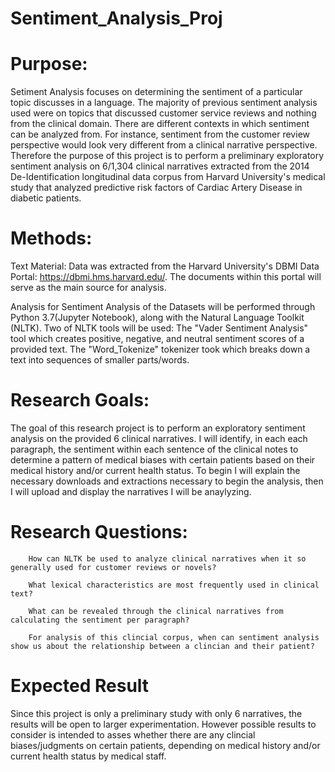 # Sentiment_Analysis_Proj

# Purpose: 

Setiment Analysis focuses on determining the sentiment of a particular topic discusses in a language. The majority of previous sentiment analysis used were on topics that discussed customer service reviews and nothing from the clinical domain. There are different contexts in which sentiment can be analyzed from. For instance, sentiment from the customer review perspective would look very different from a clinical narrative perspective. Therefore the purpose of this project is to perform a preliminary exploratory sentiment analysis on 6/1,304 clinical narratives extracted from the 2014 De-Identification longitudinal data corpus from Harvard University's medical study that analyzed predictive risk factors of Cardiac Artery Disease in diabetic patients. 

# Methods: 

Text Material: Data was extracted from the Harvard University's DBMI Data Portal: https://dbmi.hms.harvard.edu/. The documents within this portal will serve as the main source for analysis. 

Analysis for Sentiment Analysis of the Datasets will be performed through Python 3.7(Jupyter Notebook), along with the Natural Language Toolkit (NLTK). 
  Two of NLTK tools will be used: 
    The "Vader Sentiment Analysis" tool which creates positive, negative, and neutral sentiment scores of a provided text. 
    The "Word_Tokenize" tokenizer took which breaks down a text into sequences of smaller parts/words. 

# Research Goals:

The goal of this research project is to perform an exploratory sentiment analysis on the provided 6 clinical narratives. I will identify, in each each paragraph, the sentiment within each sentence of the clinical notes to determine a pattern of medical biases with certain patients based on their medical history and/or current health status. To begin I will explain the necessary downloads and extractions necessary to begin the analysis, then I will upload and display the narratives I will be anaylyzing. 

   # Research Questions:
        How can NLTK be used to analyze clinical narratives when it so generally used for customer reviews or novels? 
        
        What lexical characteristics are most frequently used in clinical text?
        
        What can be revealed through the clinical narratives from calculating the sentiment per paragraph? 
        
        For analysis of this clincial corpus, when can sentiment analysis show us about the relationship between a clincian and their patient? 
 
# Expected Result 

Since this project is only a preliminary study with only 6 narratives, the results will be open to larger experimentation. However possible results to consider is intended to asses whether there are any clincial biases/judgments on certain patients, depending on medical history and/or current health status by medical staff. 
        



